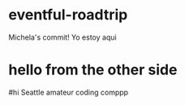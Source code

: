 # eventful-roadtrip

Michela's commit! Yo estoy aqui


# hello from the other side
#hi
Seattle amateur coding comppp
